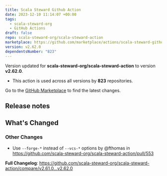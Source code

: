```yaml
---
title: Scala Steward Github Action
date: 2023-12-10 11:14:07 +00:00
tags:
  - scala-steward-org
  - GitHub Actions
draft: false
repo: scala-steward-org/scala-steward-action
marketplace: https://github.com/marketplace/actions/scala-steward-github-action
version: v2.62.0
dependentsNumber: "823"
---
```



Version updated for **scala-steward-org/scala-steward-action** to version **v2.62.0**.
- This action is used across all versions by **823** repositories.

Go to the [GitHub Marketplace](https://github.com/marketplace/actions/scala-steward-github-action) to find the latest changes.

## Release notes

<!-- Release notes generated using configuration in .github/release.yml at v2.62.0 -->

## What's Changed
### Other Changes
* Use `--forge-*` instead of `--vcs-*` options by @fthomas in https://github.com/scala-steward-org/scala-steward-action/pull/553


**Full Changelog**: https://github.com/scala-steward-org/scala-steward-action/compare/v2.61.0...v2.62.0
